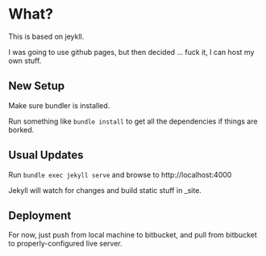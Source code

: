# What?

This is based on jeykll.

I was going to use github pages, but then decided ... fuck it, I can host my own stuff.

## New Setup

Make sure bundler is installed.

Run something like `bundle install` to get all the dependencies if things are borked.

## Usual Updates

Run `bundle exec jekyll serve` and browse to http://localhost:4000

Jekyll will watch for changes and build static stuff in _site.

## Deployment

For now, just push from local machine to bitbucket, and pull from bitbucket to properly-configured live server.

